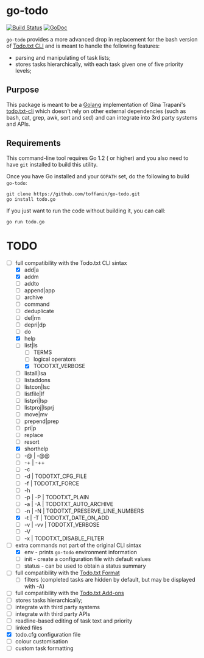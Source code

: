 # go-todo

[![Build Status](https://travis-ci.org/toffanin/go-todo.svg?branch=master)](https://travis-ci.org/toffanin/go-todo) [![GoDoc](https://godoc.org/github.com/toffanin/go-todo?status.png)](https://godoc.org/github.com/toffanin/go-todo)

`go-todo` provides a more advanced drop in replacement for the bash version of [Todo.txt CLI](https://github.com/ginatrapani/todo.txt-cli) and is meant to handle the following features:

- parsing and manipulating of task lists;
- stores tasks hierarchically, with each task given one of five priority levels;

## Purpose

This package is meant to be a [Golang](http://golang.org) implementation of Gina Trapani's [todo.txt-cli](https://github.com/ginatrapani/todo.txt-cli) which doesn't rely on other external dependencies (such as bash, cat, grep, awk, sort and sed) and can integrate into 3rd party systems and APIs.


## Requirements

This command-line tool requires Go 1.2 ( or higher) and you also need to have `git` installed to build this utility.

Once you have Go installed and your ``GOPATH`` set, do the following to build `go-todo`:

```
git clone https://github.com/toffanin/go-todo.git
go install todo.go
```

If you just want to run the code without building it, you can call:

```
go run todo.go
```


# TODO

- [ ] full compatibility with the Todo.txt CLI sintax
  - [x] add|a
  - [x] addm
  - [ ] addto
  - [ ] append|app
  - [ ] archive
  - [ ] command
  - [ ] deduplicate
  - [ ] del|rm
  - [ ] depri|dp
  - [ ] do
  - [x] help
  - [ ] list|ls
    - [ ] TERMS
    - [ ] logical operators
    - [x] TODOTXT_VERBOSE
  - [ ] listall|lsa
  - [ ] listaddons
  - [ ] listcon|lsc
  - [ ] listfile|lf
  - [ ] listpri|lsp
  - [ ] listproj|lsprj
  - [ ] move|mv
  - [ ] prepend|prep
  - [ ] pri|p
  - [ ] replace
  - [ ] resort
  - [x] shorthelp
  - [ ] -@ | -@@
  - [ ] -+ | -++
  - [ ] -c
  - [ ] -d | TODOTXT_CFG_FILE
  - [ ] -f | TODOTXT_FORCE
  - [ ] -h
  - [ ] -p | -P | TODOTXT_PLAIN
  - [ ] -a | -A | TODOTXT_AUTO_ARCHIVE
  - [ ] -n | -N | TODOTXT_PRESERVE_LINE_NUMBERS
  - [x] -t | -T | TODOTXT_DATE_ON_ADD
  - [ ] -v | -vv | TODOTXT_VERBOSE
  - [ ] -V
  - [ ] -x | TODOTXT_DISABLE_FILTER
- [ ] extra commands not part of the original CLI sintax
  - [x] env - prints `go-todo` environment information
  - [ ] init - create a configuration file with default values
  - [ ] status - can be used to obtain a status summary
- [ ] full compatibility with the [Todo.txt Format](https://github.com/ginatrapani/todo.txt-cli/wiki/The-Todo.txt-Format)
  - [ ] filters (completed tasks are hidden by default, but may be displayed with -A)
- [ ] full compatibility with the [Todo.txt Add-ons](https://github.com/ginatrapani/todo.txt-cli/wiki/Creating-and-Installing-Add-ons)
- [ ] stores tasks hierarchically;
- [ ] integrate with third party systems
- [ ] integrate with third party APIs
- [ ] readline-based editing of task text and priority
- [ ] linked files
- [x] todo.cfg configuration file
- [ ] colour customisation
- [ ] custom task formatting